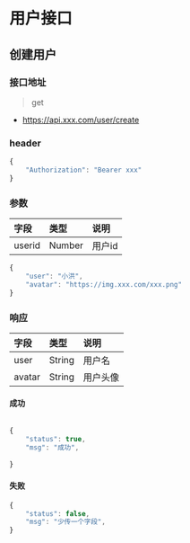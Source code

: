 # 用户接口

## 创建用户
### 接口地址

> get


- https://api.xxx.com/user/create

### header

```javascript
{
    "Authorization": "Bearer xxx"
}
```

### 参数

字段 | 类型  | 说明
:--- | :--- | :---
userid | Number | 用户id

```javascript 
{
    "user": "小洪",
    "avatar": "https://img.xxx.com/xxx.png"
}
```

### 响应

字段 | 类型  | 说明
:--- | :--- | :---
user | String | 用户名
avatar | String | 用户头像

#### 成功
```javascript

{
    "status": true,
    "msg": "成功",
    
}
```
#### 失败
```javascript
{
    "status": false,
    "msg": "少传一个字段",
}
```



